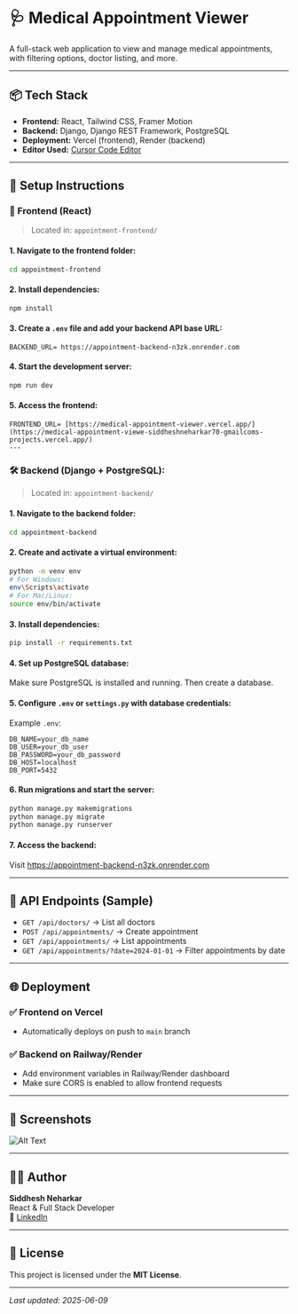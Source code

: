 # 🩺 Medical Appointment Viewer

A full-stack web application to view and manage medical appointments, with filtering options, doctor listing, and more.

---

## 📦 Tech Stack

- **Frontend:** React, Tailwind CSS, Framer Motion  
- **Backend:** Django, Django REST Framework, PostgreSQL  
- **Deployment:** Vercel (frontend), Render (backend)  
- **Editor Used:** [Cursor Code Editor](https://www.cursor.sh)

---

## 🔧 Setup Instructions

### 🚀 Frontend (React)

> Located in: `appointment-frontend/`

#### 1. Navigate to the frontend folder:
```bash
cd appointment-frontend
```

#### 2. Install dependencies:
```bash
npm install
```

#### 3. Create a `.env` file and add your backend API base URL:
```env
BACKEND_URL= https://appointment-backend-n3zk.onrender.com
```

#### 4. Start the development server:
```bash
npm run dev
```

#### 5. Access the frontend:
```env
FRONTEND_URL= [https://medical-appointment-viewer.vercel.app/](https://medical-appointment-viewe-siddheshneharkar70-gmailcoms-projects.vercel.app/)
---
```
### 🛠️ Backend (Django + PostgreSQL):

> Located in: `appointment-backend/`

#### 1. Navigate to the backend folder:
```bash
cd appointment-backend
```

#### 2. Create and activate a virtual environment:
```bash
python -m venv env
# For Windows:
env\Scripts\activate
# For Mac/Linux:
source env/bin/activate
```

#### 3. Install dependencies:
```bash
pip install -r requirements.txt
```

#### 4. Set up PostgreSQL database:
Make sure PostgreSQL is installed and running. Then create a database.

#### 5. Configure `.env` or `settings.py` with database credentials:
Example `.env`:
```env
DB_NAME=your_db_name
DB_USER=your_db_user
DB_PASSWORD=your_db_password
DB_HOST=localhost
DB_PORT=5432
```

#### 6. Run migrations and start the server:
```bash
python manage.py makemigrations
python manage.py migrate
python manage.py runserver
```

#### 7. Access the backend:
Visit https://appointment-backend-n3zk.onrender.com

---

## 🧪 API Endpoints (Sample)

- `GET /api/doctors/` → List all doctors  
- `POST /api/appointments/` → Create appointment  
- `GET /api/appointments/` → List appointments  
- `GET /api/appointments/?date=2024-01-01` → Filter appointments by date

---

## 🌐 Deployment

### ✅ Frontend on Vercel
- Automatically deploys on push to `main` branch

### ✅ Backend on Railway/Render
- Add environment variables in Railway/Render dashboard
- Make sure CORS is enabled to allow frontend requests

---

## 📸 Screenshots

![Alt Text](https://drive.google.com/file/d/1AtiJB7Rf6-WFxCSfo3zyJbLmQwHMJ4_a/view?usp=drive_link)


---

## 🙋‍♂️ Author

**Siddhesh Neharkar**  
React & Full Stack Developer  
🔗 [LinkedIn](https://linkedin.com/in/siddheshneharkar)

---

## 📄 License

This project is licensed under the **MIT License**.

---

_Last updated: 2025-06-09_
